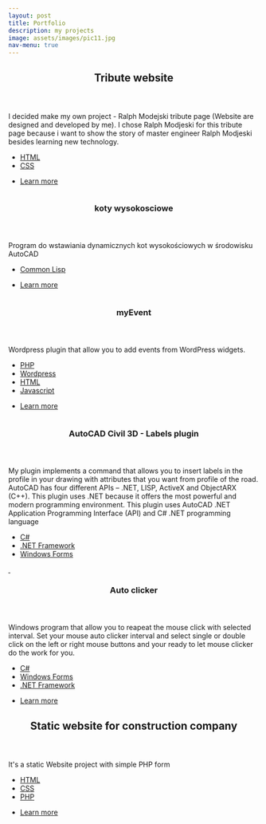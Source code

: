 ```yaml
---
layout: post
title: Portfolio
description: my projects
image: assets/images/pic11.jpg
nav-menu: true
---
```


<!-- Main -->
<div id="main 6u$ 12u$(medium)">

<!-- One -->
<section id="one">
	<div class="inner">
		<header class="major">
			<h2>Tribute website</h2>
		</header>
		<p> I decided make my own project - Ralph Modejski tribute page (Website are designed and developed by me). I chose Ralph Modjeski for this tribute page because i want to show the story of master engineer Ralph Modjeski besides learning new technology.</p>
    <ul class="actions">
    	<li><a href="#" class="button">HTML</a></li>
    	<li><a href="#" class="button">CSS</a></li>
    </ul>
		<ul class="actions">
			<li><a href="https://darekrepos.github.io/tribute-to-Ralph-Modejski/" class="button special">Learn more</a></li>
		</ul>
	</div>
</section>

<!-- Two -->
<section id="two" class="spotlights">
	<section>
		<a href="generic.html" class="image">
			<img src="{% link assets/images/pic08.jpg %}" alt="" data-position="center center" />
		</a>
		<div class="content">
			<div class="inner">
				<header class="major">
					<h3>koty wysokosciowe</h3>
				</header>
				<p>Program do wstawiania dynamicznych kot wysokościowych w środowisku AutoCAD</p>
        <ul class="actions">
        	<li><a href="#" class="button">Common Lisp</a></li>
        </ul>        
				<ul class="actions">
					<li><a href="https://github.com/DarekRepos/koty-wysokosciowe" class="button special">Learn more</a></li>
				</ul>
			</div>
		</div>
	</section>
	<section>
		<a href="generic.html" class="image">
			<img src="{% link assets/images/pic09.jpg %}" alt="" data-position="top center" />
		</a>
		<div class="content">
			<div class="inner">
				<header class="major">
					<h3>myEvent</h3>
				</header>
				<p>Wordpress plugin that allow you to add events from WordPress widgets.</p>
        <ul class="actions">
          <li><a href="#" class="button">PHP</a></li>
          <li><a href="#" class="button">Wordpress</a></li>
          <li><a href="#" class="button">HTML</a></li>
          <li><a href="#" class="button">Javascript</a></li>
        </ul>    
				<ul class="actions">
					<li><a href="https://github.com/DarekRepos/myEvent" class="button special">Learn more</a></li>
				</ul>
			</div>
		</div>
	</section>
	<section>
		<a href="#" class="image">
			<img src="{% link assets/images/opcje-ustawień-stylu.png %}" alt="" data-position="25% 25%" />
		</a>
		<div class="content">
			<div class="inner">
				<header class="major">
					<h3>AutoCAD Civil 3D - Labels plugin</h3>
				</header>
				<p> My plugin  implements a command that allows you to insert labels in the profile in your drawing with attributes that you want from profile of the road. AutoCAD has four different APIs – .NET, LISP, ActiveX and ObjectARX (C++). This plugin uses .NET because it offers the most powerful and modern programming environment. This plugin uses AutoCAD .NET Application Programming Interface (API) and C# .NET programming language</p>
        <ul class="actions">
          <li><a href="#" class="button">C#</a></li>
          <li><a href="#" class="button">.NET Framework</a></li>
          <li><a href="#" class="button">Windows Forms</a></li>
        </ul>    
			</div>
		</div>
	</section>
</section>
<!-- Three -->
<section>
	<a href="generic.html" class="image">
		<img src="{% link assets/images/Clicker.png %}" alt="" data-position="top center" />
	</a>
	<a href="generic.html" class="image">
		<img src="{% link assets/images/Clicker2.png %}" alt="" data-position="top center" />
	</a>
	<div class="content">
		<div class="inner">
			<header class="major">
				<h3>Auto clicker</h3>
			</header>
			<p>Windows program that allow you to reapeat the mouse click with selected interval. Set your mouse auto clicker interval and select single or double click on the left or right mouse buttons and your ready to let mouse clicker do the work for you.</p>
			<ul class="actions">
				<li><a href="#" class="button">C#</a></li>
				<li><a href="#" class="button">Windows Forms</a></li>
				<li><a href="#" class="button">.NET Framework</a></li>
			</ul>    
			<ul class="actions">
				<li><a href="https://darekrepos.github.io/Clicker" class="button special">Learn more</a></li>
			</ul>
		</div>
	</div>
</section>
<!-- four -->
<section id="four">
	<div class="inner">
		<header class="major">
			<h2>Static website for construction company</h2>
		</header>
		<p>It's a static Website project with simple PHP form</p>
		<ul class="actions">
			<li><a href="#" class="button">HTML</a></li>
			<li><a href="#" class="button">CSS</a></li>
			<li><a href="#" class="button">PHP</a></li>
		</ul>
		<ul class="actions">
			<li><a href="https://duda-dom.pl" class="button special">Learn more</a></li>
		</ul>
	</div>
</section>

</div>
